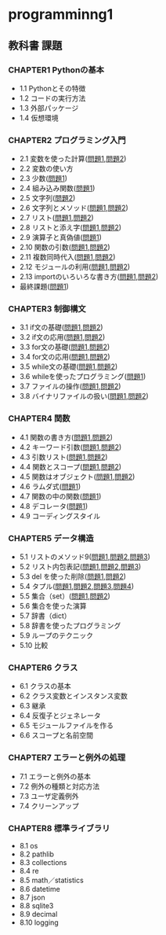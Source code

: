 # programminng1

## 教科書 課題

### CHAPTER1 Pythonの基本
* 1.1 Pythonとその特徴
* 1.2 コードの実行方法
* 1.3 外部パッケージ
* 1.4 仮想環境

### CHAPTER2 プログラミング入門
* 2.1 変数を使った計算([問題1](chapter02/Q2_1_1.py),[問題2](chapter02/Q2_1_2.py)) 
* 2.2 変数の使い方 
* 2.3 少数([問題1](chapter02/Q2_3_1.py)) 
* 2.4 組み込み関数([問題1](chapter02/Q2_4_1.py)) 
* 2.5 文字列([問題2](chapter02/Q2_5_2.py)) 
* 2.6 文字列とメソッド([問題1](chapter02/Q2_6_1.py),[問題2](chapter02/Q2_6_2.py)) 
* 2.7 リスト([問題1](chapter02/Q2_7_1.py),[問題2](chapter02/Q2_7_2.py)) 
* 2.8 リストと添え字([問題1](chapter02/Q2_8_1.py),[問題2](chapter02/Q2_8_2.py)) 
* 2.9 演算子と真偽値([問題1](chapter02/Q2_9_1.py)) 
* 2.10 関数の引数([問題1](chapter02/Q2_10_1.py),[問題2](chapter02/Q2_10_2.py)) 
* 2.11 複数同時代入([問題1](chapter02/Q2_11_1.py),[問題2](chapter02/Q2_11_2.py)) 
* 2.12 モジュールの利用([問題1](chapter02/Q2_12_1.py),[問題2](chapter02/Q2_11_2.py)) 
* 2.13 importのいろいろな書き方([問題1](chapter02/Q2_13_1.py),[問題2](chapter02/Q2_13_2.py))
* 最終課題([問題1](chapter02/Q2_final.py))

### CHAPTER3 制御構文
* 3.1 if文の基礎([問題1](chapter03/Q3_1_1.py),[問題2](chapter03/Q3_1_2.py))
* 3.2 if文の応用([問題1](chapter03/Q3_2_1.py),[問題2](chapter03/Q3_2_2.py))
* 3.3 for文の基礎([問題1](chapter03/Q3_3_1.py),[問題2](chapter03/Q3_3_2.py))
* 3.4 for文の応用([問題1](chapter03/Q3_4_1.py),[問題2](chapter03/Q3_4_2.py))
* 3.5 while文の基礎([問題1](chapter03/Q3_5_1.py),[問題2](chapter03/Q3_5_2.py))
* 3.6 whileを使ったプログラミング([問題1](chapter03/Q3_6_1.py))
* 3.7 ファイルの操作([問題1](chapter03/Q3_7_1.py),[問題2](chapter03/Q3_7_2.py))
* 3.8 バイナリファイルの扱い([問題1](chapter03/Q3_8_1.py),[問題2](chapter03/Q3_8_2.py))

### CHAPTER4 関数
* 4.1 関数の書き方([問題1](chapter04/Q4_1_1.py),[問題2](chapter04/Q4_1_2.py))
* 4.2 キーワード引数([問題1](chapter04/Q4_2_1.py),[問題2](chapter04/Q4_2_2.py))
* 4.3 引数リスト([問題1](chapter04/Q4_3_1.py),[問題2](chapter04/Q4_3_2.py))
* 4.4 関数とスコープ([問題1](chapter04/Q4_4_1.py),[問題2](chapter04/Q4_4_2.py))
* 4.5 関数はオブジェクト([問題1](chapter04/Q4_5_1.py),[問題2](chapter04/Q4_5_2.py))
* 4.6 ラムダ式([問題1](chapter04/Q4_6_1.py))
* 4.7 関数の中の関数([問題1](chapter04/Q4_7_1.py))
* 4.8 デコレータ([問題1](chapter04/Q4_8_1.py))
* 4.9 コーディングスタイル

### CHAPTER5 データ構造
* 5.1 リストのメソッド9([問題1](chapter05/Q5_1_1.py),[問題2](chapter05/Q5_1_2.py),[問題3](chapter05/Q5_1_3.py))
* 5.2 リスト内包表記([問題1](chapter05/Q5_2_1.py),[問題2](chapter05/Q5_2_2.py),[問題3](chapter05/Q5_2_3.py))
* 5.3 del を使った削除([問題1](chapter05/Q5_3_1.py),[問題2](chapter05/Q5_3_2.py))
* 5.4 タプル([問題1](chapter05/Q5_4_1.py),[問題2](chapter05/Q5_4_2.py),[問題3](chapter05/Q5_4_3.py),[問題4](chapter05/Q5_4_4.py))
* 5.5 集合（set）([問題1](chapter05/Q5_5_1.py),[問題2](chapter05/Q5_5_2.py))
* 5.6 集合を使った演算
* 5.7 辞書（dict）
* 5.8 辞書を使ったプログラミング
* 5.9 ループのテクニック
* 5.10 比較

### CHAPTER6 クラス
* 6.1 クラスの基本
* 6.2 クラス変数とインスタンス変数
* 6.3 継承
* 6.4 反復子とジェネレータ
* 6.5 モジュールファイルを作る
* 6.6 スコープと名前空間

### CHAPTER7 エラーと例外の処理
* 7.1 エラーと例外の基本
* 7.2 例外の種類と対応方法
* 7.3 ユーザ定義例外
* 7.4 クリーンアップ

### CHAPTER8 標準ライブラリ
* 8.1 os
* 8.2 pathlib
* 8.3 collections
* 8.4 re
* 8.5 math／statistics
* 8.6 datetime
* 8.7 json
* 8.8 sqlite3
* 8.9 decimal
* 8.10 logging
